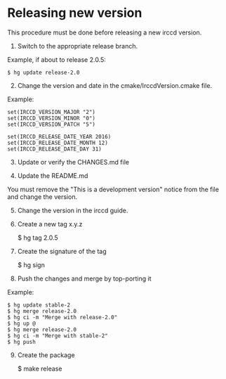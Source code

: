 Releasing new version
=====================

This procedure must be done before releasing a new irccd version.

1. Switch to the appropriate release branch.

Example, if about to release 2.0.5:

    $ hg update release-2.0

2. Change the version and date in the cmake/IrccdVersion.cmake file.

Example:

    set(IRCCD_VERSION_MAJOR "2")
    set(IRCCD_VERSION_MINOR "0")
    set(IRCCD_VERSION_PATCH "5")

    set(IRCCD_RELEASE_DATE_YEAR 2016)
    set(IRCCD_RELEASE_DATE_MONTH 12)
    set(IRCCD_RELEASE_DATE_DAY 31)

3. Update or verify the CHANGES.md file

4. Update the README.md

You must remove the "This is a development version" notice from the file and change the version.

5. Change the version in the irccd guide.

6. Create a new tag x.y.z

    $ hg tag 2.0.5

7. Create the signature of the tag

    $ hg sign

8. Push the changes and merge by top-porting it

Example:

    $ hg update stable-2
    $ hg merge release-2.0
    $ hg ci -m "Merge with release-2.0"
    $ hg up @
    $ hg merge release-2.0
    $ hg ci -m "Merge with stable-2"
    $ hg push

9. Create the package

    $ make release
